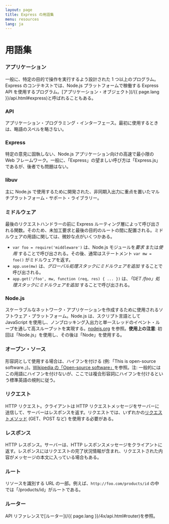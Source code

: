 ```yaml
---
layout: page
title: Express の用語集
menu: resources
lang: ja
---
```


# 用語集

### アプリケーション

一般に、特定の目的で操作を実行するよう設計された 1 つ以上のプログラム。Express のコンテキストでは、Node.js プラットフォームで稼働する Express API を使用するプログラム。[アプリケーション・オブジェクト](/{{ page.lang }}/api.html#express)と呼ばれることもある。

### API

アプリケーション・プログラミング・インターフェース。最初に使用するときは、略語のスペルを略さない。

### Express

特定の意見に固執しない、Node.js アプリケーション向けの高速で最小限の Web フレームワーク。一般に、「Express」の望ましい呼び方は「Express.js」であるが、後者でも問題はない。

### libuv

主に Node.js で使用するために開発された、非同期入出力に重点を置いたマルチプラットフォーム・サポート・ライブラリー。

### ミドルウェア

最後のリクエストハンドラーの前に Express ルーティング層によって呼び出される関数。そのため、未加工要求と最後の目的のルートの間に配置される。ミドルウェアの用語に関しては、微妙な点がいくつかある。

- `var foo = require('middleware')` は、Node.js モジュールを*要求* または*使用* することで呼び出される。その後、通常はステートメント `var mw = foo()` がミドルウェアを返す。
- `app.use(mw)` は、_グローバル処理スタックにミドルウェアを追加_ することで呼び出される。
- `app.get('/foo', mw, function (req, res) { ... })` は、_「GET /foo」処理スタックにミドルウェアを追加_ することで呼び出される。

### Node.js

スケーラブルなネットワーク・アプリケーションを作成するために使用されるソフトウェア・プラットフォーム。Node.js は、スクリプト言語として JavaScript を使用し、ノンブロッキング入出力と単一スレッドのイベント・ループを通して高スループットを実現する。[nodejs.org](http://nodejs.org/) を参照。**使用上の注意**: 初回は「Node.js」を使用し、その後は「Node」を使用する。

### オープン・ソース

形容詞として使用する場合は、ハイフンを付ける (例:「This is open-source software.」)。[Wikipedia の「Open-source software」](http://en.wikipedia.org/wiki/Open-source_software)を参照。注: 一般的にはこの用語にハイフンを付けないが、ここでは複合形容詞にハイフンを付けるという標準英語の規則に従う。

### リクエスト

HTTP リクエスト。クライアントは HTTP リクエストメッセージをサーバーに送信して、サーバーはレスポンスを返す。リクエストでは、いずれかの[リクエストメソッド](https://en.wikipedia.org/wiki/Hypertext_Transfer_Protocol#Request_methods) (GET、POST など) を使用する必要がある。

### レスポンス

HTTP レスポンス。サーバーは、HTTP レスポンスメッセージをクライアントに返す。レスポンスにはリクエストの完了状況情報が含まれ、リクエストされた内容がメッセージの本文に入っている場合もある。

### ルート

リソースを識別する URL の一部。例えば、`http://foo.com/products/id` の中では「/products/id」がルートである。

### ルーター

API リファレンスで[ルーター](/{{ page.lang }}/4x/api.html#router)を参照。
